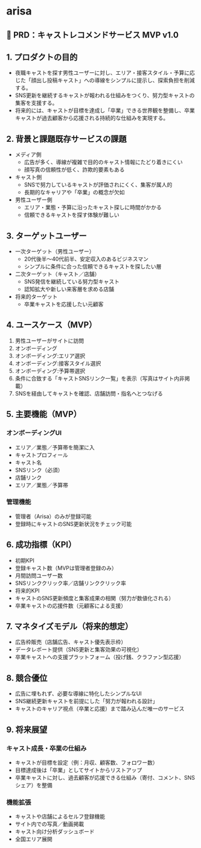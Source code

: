 # arisa

## 📄 PRD：キャストレコメンドサービス MVP v1.0

## 1. プロダクトの目的
- 夜職キャストを探す男性ユーザーに対し、エリア・接客スタイル・予算に応じた「顔出し投稿キャスト」への導線をシンプルに提示し、探索負担を削減する。
- SNS更新を継続するキャストが報われる仕組みをつくり、努力型キャストの集客を支援する。
- 将来的には、キャストが目標を達成し「卒業」できる世界観を整備し、卒業キャストが過去顧客から応援される持続的な仕組みを実現する。

## 2. 背景と課題既存サービスの課題
- メディア側
  - 広告が多く、導線が複雑で目的のキャスト情報にたどり着きにくい
  - 顔写真の信頼性が低く、詐欺的要素もある
- キャスト側
  - SNSで努力しているキャストが評価されにくく、集客が属人的
  - 長期的なキャリアや「卒業」の概念が欠如
- 男性ユーザー側
  - エリア・業態・予算に沿ったキャスト探しに時間がかかる
  - 信頼できるキャストを探す体験が難しい

## 3. ターゲットユーザー
- 一次ターゲット（男性ユーザー）
  - 20代後半〜40代前半、安定収入のあるビジネスマン
  - シンプルに条件に合った信頼できるキャストを探したい層
- 二次ターゲット（キャスト／店舗）
  - SNS発信を継続している努力型キャスト
  - 認知拡大や新しい来客層を求める店舗
- 将来的ターゲット
  - 卒業キャストを応援したい元顧客

## 4. ユースケース（MVP）
1. 男性ユーザーがサイトに訪問
2. オンボーディング
3. オンボーディング:エリア選択
4. オンボーディング:接客スタイル選択
5. オンボーディング:予算帯選択
6. 条件に合致する「キャストSNSリンク一覧」を表示（写真はサイト内非掲載）
7. SNSを経由してキャストを確認、店舗訪問・指名へとつなげる

## 5. 主要機能（MVP）
### オンボーディングUI
- エリア／業態／予算帯を簡潔に入
- キャストプロフィール
 - キャスト名
 - SNSリンク（必須）
 - 店舗リンク
 - エリア／業態／予算帯
### 管理機能
 - 管理者（Arisa）のみが登録可能
 - 登録時にキャストのSNS更新状況をチェック可能

## 6. 成功指標（KPI）
- 初期KPI
 - 登録キャスト数（MVPは管理者登録のみ）
 - 月間訪問ユーザー数
 - SNSリンククリック率／店舗リンククリック率
- 将来的KPI
 - キャストのSNS更新頻度と集客成果の相関（努力が数値化される）
 - 卒業キャストの応援件数（元顧客による支援）

## 7. マネタイズモデル（将来的想定）
- 広告枠販売（店舗広告、キャスト優先表示枠）
- データレポート提供（SNS更新と集客効果の可視化）
- 卒業キャストへの支援プラットフォーム（投げ銭、クラファン型応援）

## 8. 競合優位
- 広告に埋もれず、必要な導線に特化したシンプルなUI
- SNS継続更新キャストを前提にした「努力が報われる設計」
- キャストのキャリア視点（卒業と応援）まで踏み込んだ唯一のサービス

## 9. 将来展望
### キャスト成長・卒業の仕組み
- キャストが目標を設定（例：月収、顧客数、フォロワー数）
- 目標達成後は「卒業」としてサイトからリストアップ
- 卒業キャストに対し、過去顧客が応援できる仕組み（寄付、コメント、SNSシェア）を整備
### 機能拡張
- キャストや店舗によるセルフ登録機能
- サイト内での写真／動画掲載
- キャスト向け分析ダッシュボード
- 全国エリア展開
